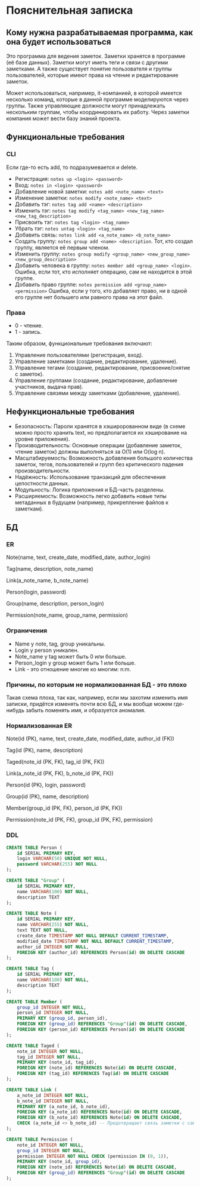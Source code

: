 # Пояснительная записка
## Кому нужна разрабатываемая программа, как она будет использоваться
Это программа для ведения заметок. Заметки хранятся в программе (её базе данных).
Заметки могут иметь теги и связи с другими заметками. А также существует понятие
пользователя и группы пользователей, которые имеют права на чтение и редактирование
заметок.

Может использоваться, например, it-компанией, в которой имеется несколько команд, 
которые в данной программе моделируются через группы. Также управляющие должности
могут принадлежать нескольким группам, чтобы координировать их работу. Через заметки компания
может вести базу знаний проекта.

## Функциональные требования
### CLI
Если где-то есть add, то подразумевается и delete.
- Регистрация: ``notes up <login> <password>``
- Вход: ``notes in <login> <password>``
- Добавление новой заметки: ``notes add <note_name> <text>``
- Изменение заметки: ``notes modify <note_name> <text>``
- Добавить тэг: ``notes tag add <name> <description>``
- Изменить тэг: ``notes tag modify <tag_name> <new_tag_name> <new_tag_description>``
- Присвоить тэг: ``notes tag <login> <tag_name>``
- Убрать тэг: ``notes untag <login> <tag_name>``
- Добавить связь: ``notes link add <a_note_name> <b_note_name>``
- Создать группу: ``notes group add <name> <description``.
  Тот, кто создал группу, является её первым членом.
- Изменить группу: ``notes group modify <group_name> <new_group_name> <new_group_description>``
- Добавить человека в группу: ``notes member add <group_name> <login>``.
  Ошибка, если тот, кто исполняет операцию, сам не находится в этой группе.
- Добавить право группе: ``notes permission add <group_name> <permission>``
  Ошибка, если у того, кто добавляет право, ни в одной его группе нет большего или равного права на этот файл.

### Права
- 0 - чтение.
- 1 - запись.

Таким образом, функциональные требования включают:
1. Управление пользователями (регистрация, вход).
2. Управление заметками (создание, редактирование, удаление).
3. Управление тегами (создание, редактирование, присвоение/снятие с заметок).
4. Управление группами (создание, редактирование, добавление участников, выдача прав).
5. Управление связями между заметками (добавление, удаление).

## Нефункциональные требования
- Безопасность: Пароли хранятся в хэширорованном виде (в схеме можно просто хранить text, но предполагается их хэширование на уровне приложения).
- Производительность: Основные операции (добавление заметок, чтение заметок) должны выполняться за O(1) или O(log n).
- Масштабируемость: Возможность добавления большого количества заметок, тегов, пользователей и групп без критического падения производительности.
- Надёжность: Использование транзакций для обеспечения целостности данных.
- Модульность: Логика приложения и БД-часть разделены.
- Расширяемость: Возможность легко добавить новые типы метаданных в будущем (например, прикрепление файлов к заметкам).

## БД
### ER
Note(name, text, create_date, modified_date, author_login)

Tag(name, description, note_name)

Link(a_note_name, b_note_name)

Person(login, password)

Group(name, description, person_login)

Permission(note_name, group_name, permission)

### Ограничения
- Name у note, tag, group уникальны.
- Login у person уникален.
- Note_name у tag может быть 0 или больше.
- Person_login у group может быть 1 или больше.
- Link - это отношение многие ко многим: n\:m.

### Причины, по которым не нормализованная БД - это плохо
Такая схема плоха, так как, например, если мы захотим
изменить имя записки, придётся изменять почти всю БД, и мы вообще можем где-нибудь
забыть поменять имя, и образуется аномалия.

### Нормализованная ER
Note(id (PK), name, text, create_date, modified_date, author_id (FK))

Tag(id (PK), name, description)

Taged(note_id (PK, FK), tag_id (PK, FK))

Link(a_note_id (PK, FK), b_note_id (PK, FK))

Person(id (PK), login, password)

Group(id (PK), name, description)

Member(group_id (PK, FK), person_id (PK, FK))

Permission(note_id (PK, FK), group_id (PK, FK), permission)

### DDL
```sql
CREATE TABLE Person (
    id SERIAL PRIMARY KEY,
    login VARCHAR(50) UNIQUE NOT NULL,
    password VARCHAR(255) NOT NULL
);

CREATE TABLE "Group" (
    id SERIAL PRIMARY KEY,
    name VARCHAR(100) NOT NULL,
    description TEXT
);

CREATE TABLE Note (
    id SERIAL PRIMARY KEY,
    name VARCHAR(255) NOT NULL,
    text TEXT NOT NULL,
    create_date TIMESTAMP NOT NULL DEFAULT CURRENT_TIMESTAMP,
    modified_date TIMESTAMP NOT NULL DEFAULT CURRENT_TIMESTAMP,
    author_id INTEGER NOT NULL,
    FOREIGN KEY (author_id) REFERENCES Person(id) ON DELETE CASCADE
);

CREATE TABLE Tag (
    id SERIAL PRIMARY KEY,
    name VARCHAR(100) NOT NULL,
    description TEXT
);

CREATE TABLE Member (
    group_id INTEGER NOT NULL,
    person_id INTEGER NOT NULL,
    PRIMARY KEY (group_id, person_id),
    FOREIGN KEY (group_id) REFERENCES "Group"(id) ON DELETE CASCADE,
    FOREIGN KEY (person_id) REFERENCES Person(id) ON DELETE CASCADE
);

CREATE TABLE Taged (
    note_id INTEGER NOT NULL,
    tag_id INTEGER NOT NULL,
    PRIMARY KEY (note_id, tag_id),
    FOREIGN KEY (note_id) REFERENCES Note(id) ON DELETE CASCADE,
    FOREIGN KEY (tag_id) REFERENCES Tag(id) ON DELETE CASCADE
);

CREATE TABLE Link (
    a_note_id INTEGER NOT NULL,
    b_note_id INTEGER NOT NULL,
    PRIMARY KEY (a_note_id, b_note_id),
    FOREIGN KEY (a_note_id) REFERENCES Note(id) ON DELETE CASCADE,
    FOREIGN KEY (b_note_id) REFERENCES Note(id) ON DELETE CASCADE,
    CHECK (a_note_id <> b_note_id) -- Предотвращает связь заметки с самой собой
);

CREATE TABLE Permission (
    note_id INTEGER NOT NULL,
    group_id INTEGER NOT NULL,
    permission INTEGER NOT NULL CHECK (permission IN (0, 1)),
    PRIMARY KEY (note_id, group_id),
    FOREIGN KEY (note_id) REFERENCES Note(id) ON DELETE CASCADE,
    FOREIGN KEY (group_id) REFERENCES "Group"(id) ON DELETE CASCADE
);
```
